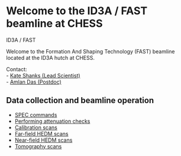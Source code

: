 # Welcome to the ID3A / FAST beamline at CHESS
ID3A / FAST


Welcome to the Formation And Shaping Technology (FAST) beamline located at the ID3A hutch at CHESS.

Contact:  
	-	[Kate Shanks (Lead Scientist)](<mailto:ksg52@cornell.edu>)  
	-	[Amlan Das (Postdoc)](<mailto:amlandas@cornell.edu>)
	
## Data collection and beamline operation
* [SPEC commands](userguide/intro/3a_spec_guide.md)
* [Performing attenuation checks](userguide/pre_scan/atten_check.md)
* [Calibration scans](userguide/scans/calib.md)
* [Far-field HEDM scans](userguide/scans/ff/ff_scans.md)
* [Near-field HEDM scans](userguide/scans/nf/nf_scans.md)
* [Tomography scans](userguide/scans/tomo/tomo_scans.md)


